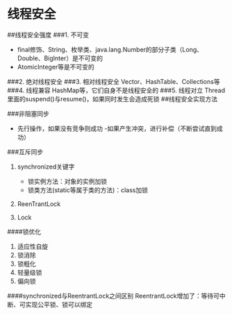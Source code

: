 # 线程安全
##线程安全强度
###1. 不可变
- final修饰、String、枚举类、java.lang.Number的部分子类（Long、Double、BigInter）是不可变的
- AtomicInteger等是不可变的

###2. 绝对线程安全
###3. 相对线程安全
Vector、HashTable、Collections等
###4. 线程兼容
HashMap等，它们自身不是线程安全的
###5. 线程对立
Thread里面的suspend()与resume()，如果同时发生会造成死锁
##线程安全实现方法

###非阻塞同步
- 先行操作，如果没有竞争则成功
-如果产生冲突，进行补偿（不断尝试直到成功）

###互斥同步
1. synchronized关键字
	- 锁实例方法：对象的实例加锁
	- 锁类方法(static等属于类的方法)：class加锁

2. ReenTrantLock

3. Lock

####锁优化
1. 适应性自旋
2. 锁消除
3. 锁粗化
4. 轻量级锁
5. 偏向锁

####synchronized与ReentrantLock之间区别
ReentrantLock增加了：等待可中断、可实现公平锁、锁可以绑定